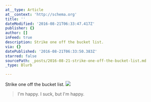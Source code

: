 ```yaml
---
at__type: Article
at__context: 'http://schema.org'
title: ''
dateModified: '2016-08-21T06:33:47.417Z'
publisher: {}
author: []
inFeed: true
description: Strike one off the bucket list.
via: {}
datePublished: '2016-08-21T06:33:50.383Z'
starred: false
sourcePath: _posts/2016-08-21-strike-one-off-the-bucket-list.md
_type: Blurb

---
```

Strike one off the bucket list.
![](https://the-grid-user-content.s3-us-west-2.amazonaws.com/45340559-22b9-40a1-9d7a-b0022bb30c14.jpg)

> I'm happy. I suck, but I'm happy.